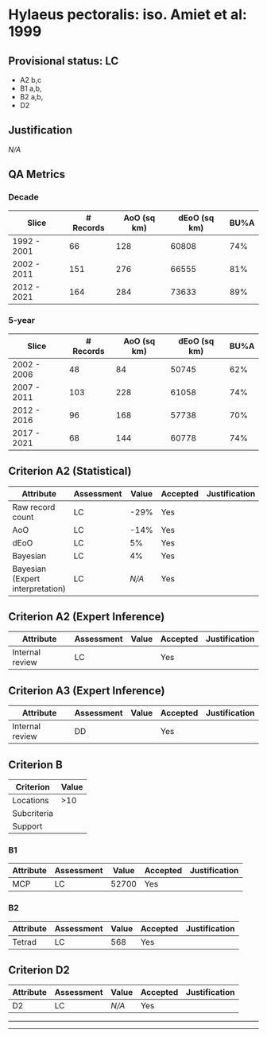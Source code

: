 # Hylaeus pectoralis: iso. Amiet et al: 1999
## Provisional status: LC
- A2 b,c
- B1 a,b, 
- B2 a,b, 
- D2

## Justification
*N/A*
## QA Metrics
### Decade
| Slice | # Records | AoO (sq km) | dEoO (sq km) |BU%A |
|---|---|---|---|---|
|1992 - 2001|66|128|60808|74%|
|2002 - 2011|151|276|66555|81%|
|2012 - 2021|164|284|73633|89%|
### 5-year
| Slice | # Records | AoO (sq km) | dEoO (sq km) |BU%A |
|---|---|---|---|---|
|2002 - 2006|48|84|50745|62%|
|2007 - 2011|103|228|61058|74%|
|2012 - 2016|96|168|57738|70%|
|2017 - 2021|68|144|60778|74%|
## Criterion A2 (Statistical)
|Attribute|Assessment|Value|Accepted|Justification
|---|---|---|---|---|
|Raw record count|LC|-29%|Yes||
|AoO|LC|-14%|Yes||
|dEoO|LC|5%|Yes||
|Bayesian|LC|4%|Yes||
|Bayesian (Expert interpretation)|LC|*N/A*|Yes||
## Criterion A2 (Expert Inference)
|Attribute|Assessment|Value|Accepted|Justification
|---|---|---|---|---|
|Internal review|LC||Yes||
## Criterion A3 (Expert Inference)
|Attribute|Assessment|Value|Accepted|Justification
|---|---|---|---|---|
|Internal review|DD||Yes||
## Criterion B
|Criterion| Value|
|---|---|
|Locations|>10|
|Subcriteria||
|Support||
### B1
|Attribute|Assessment|Value|Accepted|Justification
|---|---|---|---|---|
|MCP|LC|52700|Yes||
### B2
|Attribute|Assessment|Value|Accepted|Justification
|---|---|---|---|---|
|Tetrad|LC|568|Yes||
## Criterion D2
|Attribute|Assessment|Value|Accepted|Justification
|---|---|---|---|---|
|D2|LC|*N/A*|Yes||
---
 ---
 <br><br>
 
